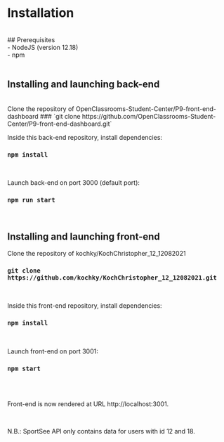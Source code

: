 # Installation


<br/>
## Prerequisites

<br/>
- NodeJS (version 12.18) <br/>
- npm <br/><br/>



## Installing and launching back-end

<br/>
Clone the repository of OpenClassrooms-Student-Center/P9-front-end-dashboard
### `git clone https://github.com/OpenClassrooms-Student-Center/P9-front-end-dashboard.git`
<br/>


Inside this back-end repository, install dependencies:
### `npm install`

<br/>

Launch back-end on port 3000 (default port):
### `npm run start`

<br/>

## Installing and launching front-end

Clone the repository of kochky/KochChristopher_12_12082021
### `git clone https://github.com/kochky/KochChristopher_12_12082021.git`
<br/>



Inside this front-end repository, install dependencies:
### `npm install`
<br/>



Launch front-end on port 3001:
### `npm start`
<br/><br/>



Front-end is now rendered at URL http://localhost:3001.

<br/>



N.B.:
SportSee API only contains data for users with id 12 and 18.
